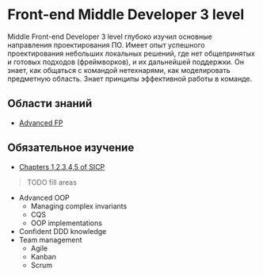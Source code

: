 # Front-end Middle Developer 3 level
Middle Front-end Developer 3 level глубоко изучил основные направления проектирования ПО. Имеет опыт успешного проектирования небольших локальных решений, где нет общепринятых и готовых подходов (фреймворков), и их дальнейшей поддержки. Он знает, как общаться с командой нетехнарями, как моделировать предметную область. Знает принципы эффективной работы в команде.

## Области знаний
- [Advanced FP](./fp.md)

## Обязательное изучение

- [Chapters 1,2,3,4,5 of SICP](../../shared/middle/sicp.md)

> TODO fill areas
- Advanced OOP
    - Managing complex invariants
    - CQS
    - OOP implementations
- Confident DDD knowledge
- Team management
    - Agile
    - Kanban
    - Scrum